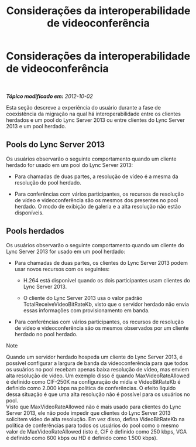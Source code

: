 ﻿---
title: Considerações da interoperabilidade de videoconferência
TOCTitle: Considerações da interoperabilidade de videoconferência
ms:assetid: 31ead3b5-ed95-42d4-96e2-7d9403d5c026
ms:mtpsurl: https://technet.microsoft.com/pt-br/library/JJ204790(v=OCS.15)
ms:contentKeyID: 49306306
ms.date: 05/19/2016
mtps_version: v=OCS.15
ms.translationtype: HT
---

# Considerações da interoperabilidade de videoconferência

 

_**Tópico modificado em:** 2012-10-02_

Esta seção descreve a experiência do usuário durante a fase de coexistência da migração na qual há interoperabilidade entre os clientes herdados e um pool do Lync Server 2013 ou entre clientes do Lync Server 2013 e um pool herdado.

## Pools do Lync Server 2013

Os usuários observarão o seguinte comportamento quando um cliente herdado for usado em um pool do Lync Server 2013:

  - Para chamadas de duas partes, a resolução de vídeo é a mesma da resolução do pool herdado.

  - Para conferências com vários participantes, os recursos de resolução de vídeo e videoconferência são os mesmos dos presentes no pool herdado. O modo de exibição de galeria e a alta resolução não estão disponíveis.

## Pools herdados

Os usuários observarão o seguinte comportamento quando um cliente do Lync Server 2013 for usado em um pool herdado:

  - Para chamadas de duas partes, os clientes do Lync Server 2013 podem usar novos recursos com os seguintes:
    
      - H.264 está disponível quando os dois participantes usam clientes do Lync Server 2013.
    
      - O cliente do Lync Server 2013 usa o valor padrão TotalReceiveVideoBitRateKb, visto que o servidor herdado não envia essas informações com provisionamento em banda.

  - Para conferências com vários participantes, os recursos de resolução de vídeo e videoconferência são os mesmos observados por um cliente herdado no pool herdado.

> [!NOTE]  
> Quando um servidor herdado hospeda um cliente do Lync Server 2013, é possível configurar a largura de banda da videoconferência para que todos os usuários no pool recebam apenas baixa resolução de vídeo, mas enviem alta resolução de vídeo. Um exemplo disso é quando MaxVideoRateAllowed é definido como CIF-250K na configuração de mídia e VideoBitRateKb é definido como 2.000 kbps na política de conferências. O efeito líquido dessa situação é que uma alta resolução não é possível para os usuários no pool.<br />Visto que MaxVideoRateAllowed não é mais usado para clientes do Lync Server 2013, ele não pode impedir que clientes do Lync Server 2013 solicitem vídeo de alta resolução. Em vez disso, defina VideoBitRateKb na política de conferências para todos os usuários do pool como o mesmo valor de MaxVideoRateAllowed (isto é, CIF é definido como 250 kbps, VGA é definido como 600 kbps ou HD é definido como 1.500 kbps).
